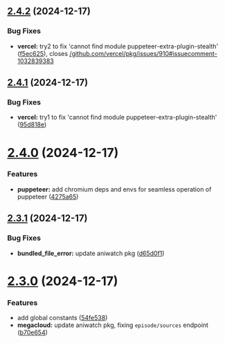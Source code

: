 ## [2.4.2](https://github.com/ghoshRitesh12/aniwatch-api/compare/v2.4.1...v2.4.2) (2024-12-17)


### Bug Fixes

* **vercel:** try2 to fix 'cannot find module puppeteer-extra-plugin-stealth' ([f5ec625](https://github.com/ghoshRitesh12/aniwatch-api/commit/f5ec625c6ec2255ea61117ade842df424cd7aa85)), closes [/github.com/vercel/pkg/issues/910#issuecomment-1032839383](https://github.com//github.com/vercel/pkg/issues/910/issues/issuecomment-1032839383)



## [2.4.1](https://github.com/ghoshRitesh12/aniwatch-api/compare/v2.4.0...v2.4.1) (2024-12-17)


### Bug Fixes

* **vercel:** try1 to fix 'cannot find module puppeteer-extra-plugin-stealth' ([95d818e](https://github.com/ghoshRitesh12/aniwatch-api/commit/95d818e3713ced95e81323bc609459c6b106154a))



# [2.4.0](https://github.com/ghoshRitesh12/aniwatch-api/compare/v2.3.1...v2.4.0) (2024-12-17)


### Features

* **puppeteer:** add chromium deps and envs for seamless operation of puppeteer ([4275a65](https://github.com/ghoshRitesh12/aniwatch-api/commit/4275a65b9dc959e91a8eb388df5546b797c639a4))



## [2.3.1](https://github.com/ghoshRitesh12/aniwatch-api/compare/v2.3.0...v2.3.1) (2024-12-17)


### Bug Fixes

* **bundled_file_error:** update aniwatch pkg ([d65d0f1](https://github.com/ghoshRitesh12/aniwatch-api/commit/d65d0f17cc26f53b053ea74e0161e6fa006a6e0d))



# [2.3.0](https://github.com/ghoshRitesh12/aniwatch-api/compare/v2.2.1...v2.3.0) (2024-12-17)


### Features

* add global constants ([54fe538](https://github.com/ghoshRitesh12/aniwatch-api/commit/54fe5389e13c3ae62a27c414af03cc6d5a260837))
* **megacloud:** update aniwatch pkg, fixing `episode/sources` endpoint ([b70e654](https://github.com/ghoshRitesh12/aniwatch-api/commit/b70e65402eafec2e7d67f8335880bcb1dccccac5))



